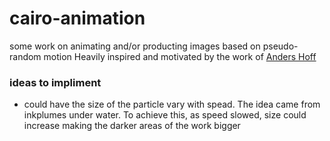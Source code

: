 # cairo-animation

some work on animating and/or producting images based on pseudo-random motion
Heavily inspired and motivated by the work of [Anders Hoff](inconvergent.net)

### ideas to impliment
- could have the size of the particle vary with spead. The idea came from inkplumes under water. To achieve this, as speed slowed, size could increase making the darker areas of the work bigger
